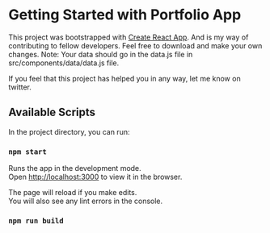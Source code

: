 # Getting Started with Portfolio App

This project was bootstrapped with [Create React App](https://github.com/facebook/create-react-app). And is my way of contributing to fellow developers. Feel free to download and make your own changes. Note: Your data should go in the data.js file in src/components/data/data.js file. 

If you feel that this project has helped you in any way, let me know on twitter.

## Available Scripts

In the project directory, you can run:

### `npm start`

Runs the app in the development mode.\
Open [http://localhost:3000](http://localhost:3000) to view it in the browser.

The page will reload if you make edits.\
You will also see any lint errors in the console.

### `npm run build`
